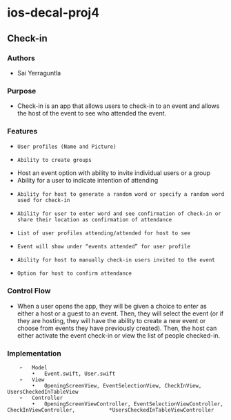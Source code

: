 # ios-decal-proj4

## Check-in
### Authors
 *	Sai Yerraguntla
### Purpose 
 *	Check-in is an app that allows users to check-in to an event and allows the 
   host of the event to see who attended the event. 
###	Features
  *		User profiles (Name and Picture)
  *		Ability to create groups
  *	  Host an event option with ability to invite individual users or a group
  *	  Ability for a user to indicate intention of attending
  *		Ability for host to generate a random word or specify a random word used for check-in
  *		Ability for user to enter word and see confirmation of check-in or share their location as confirmation of attendance
  *		List of user profiles attending/attended for host to see
  *		Event will show under “events attended” for user profile
  *		Ability for host to manually check-in users invited to the event
  *		Option for host to confirm attendance
###	Control Flow
  *	When a user opens the app, they will be given a choice to enter as either a host or a guest to an event. Then, they will select the event (or if they are hosting, they will have the ability to create a new event or choose from events they have previously created). Then, the host can either activate the event check-in or view the list of people checked-in.
###	Implementation
  		➢	Model
  			•	Event.swift, User.swift
  		➢	View
  			•	OpeningScreenView, EventSelectionView, CheckInView, UsersCheckedInTableView
  		➢	Controller
  			•	OpeningScreenViewController, EventSelectionViewController, CheckInViewController, 			*UsersCheckedInTableViewController
